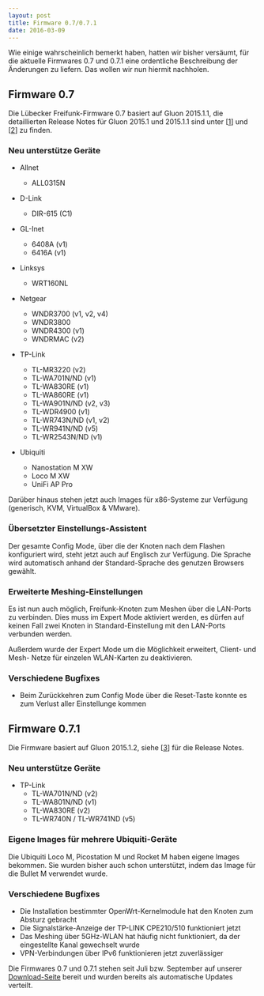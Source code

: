 ```yaml
---
layout: post
title: Firmware 0.7/0.7.1
date: 2016-03-09
---
```


Wie einige wahrscheinlich bemerkt haben, hatten wir bisher versäumt,
für die aktuelle Firmwares 0.7 und 0.7.1 eine ordentliche Beschreibung der Änderungen
zu liefern. Das wollen wir nun hiermit nachholen.

## Firmware 0.7

Die Lübecker Freifunk-Firmware 0.7 basiert auf Gluon 2015.1.1, die detaillierten Release
Notes für Gluon 2015.1 und 2015.1.1 sind unter [[1]] und [[2]] zu finden.

### Neu unterstütze Geräte

* Allnet
  * ALL0315N

* D-Link
  * DIR-615 (C1)

* GL-Inet
  * 6408A (v1)
  * 6416A (v1)

* Linksys
  * WRT160NL

* Netgear
  * WNDR3700 (v1, v2, v4)
  * WNDR3800
  * WNDR4300 (v1)
  * WNDRMAC (v2)

* TP-Link
  * TL-MR3220 (v2)
  * TL-WA701N/ND (v1)
  * TL-WA830RE (v1)
  * TL-WA860RE (v1)
  * TL-WA901N/ND (v2, v3)
  * TL-WDR4900 (v1)
  * TL-WR743N/ND (v1, v2)
  * TL-WR941N/ND (v5)
  * TL-WR2543N/ND (v1)

* Ubiquiti
  * Nanostation M XW
  * Loco M XW
  * UniFi AP Pro


Darüber hinaus stehen jetzt auch Images für x86-Systeme zur Verfügung (generisch,
KVM, VirtualBox & VMware).


### Übersetzter Einstellungs-Assistent

Der gesamte Config Mode, über die der Knoten nach dem Flashen konfiguriert wird,
steht jetzt auch auf Englisch zur Verfügung. Die Sprache wird automatisch anhand
der Standard-Sprache des genutzen Browsers gewählt.

### Erweiterte Meshing-Einstellungen

Es ist nun auch möglich, Freifunk-Knoten zum Meshen über die LAN-Ports zu verbinden.
Dies muss im Expert Mode aktiviert werden, es dürfen auf keinen Fall zwei Knoten
in Standard-Einstellung mit den LAN-Ports verbunden werden.

Außerdem wurde der Expert Mode um die Möglichkeit erweitert, Client- und Mesh-
Netze für einzelen WLAN-Karten zu deaktivieren.

### Verschiedene Bugfixes

* Beim Zurückkehren zum Config Mode über die Reset-Taste konnte es zum Verlust aller
  Einstellunge kommen


## Firmware 0.7.1

Die Firmware basiert auf Gluon 2015.1.2, siehe [[3]] für die Release Notes.

### Neu unterstütze Geräte

* TP-Link
  * TL-WA701N/ND (v2)
  * TL-WA801N/ND (v1)
  * TL-WA830RE (v2)
  * TL-WR740N / TL-WR741ND (v5)

### Eigene Images für mehrere Ubiquiti-Geräte

Die Ubiquiti Loco M, Picostation M und Rocket M haben eigene Images bekommen. Sie wurden
bisher auch schon unterstützt, indem das Image für die Bullet M verwendet wurde.

### Verschiedene Bugfixes

* Die Installation bestimmter OpenWrt-Kernelmodule hat den Knoten zum Absturz gebracht
* Die Signalstärke-Anzeige der TP-LINK CPE210/510 funktioniert jetzt
* Das Meshing über 5GHz-WLAN hat häufig nicht funktioniert, da der eingestellte Kanal gewechselt wurde
* VPN-Verbindungen über IPv6 funktionieren jetzt zuverlässiger



Die Firmwares 0.7 und 0.7.1 stehen seit Juli bzw. September auf unserer [Download-Seite][4]
bereit und wurden bereits als automatische Updates verteilt.

[1]: http://gluon.readthedocs.org/en/v2015.1/releases/v2015.1.html
[2]: http://gluon.readthedocs.org/en/v2015.1.1/releases/v2015.1.1.html
[3]: http://gluon.readthedocs.org/en/v2015.1.2/releases/v2015.1.2.html
[4]: http://luebeck.freifunk.net/firmware.html
